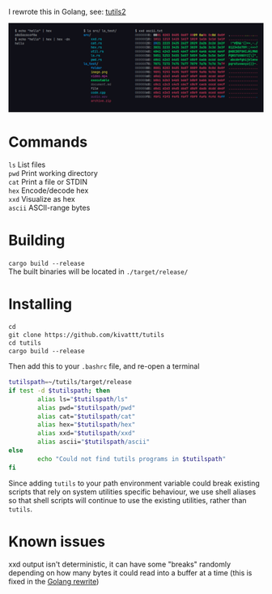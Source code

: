 I rewrote this in Golang, see: [tutils2](https://github.com/kivattt/tutils2)

<img src="screenshots/showcase.png" alt="hex, ls and xxd utilities">

# Commands
`ls` List files\
`pwd` Print working directory\
`cat` Print a file or STDIN\
`hex` Encode/decode hex\
`xxd` Visualize as hex\
`ascii` ASCII-range bytes

# Building
`cargo build --release`\
The built binaries will be located in `./target/release/`

# Installing
```console
cd
git clone https://github.com/kivattt/tutils
cd tutils
cargo build --release
```
Then add this to your `.bashrc` file, and re-open a terminal
```bash
tutilspath=~/tutils/target/release
if test -d $tutilspath; then
        alias ls="$tutilspath/ls"
        alias pwd="$tutilspath/pwd"
        alias cat="$tutilspath/cat"
        alias hex="$tutilspath/hex"
        alias xxd="$tutilspath/xxd"
        alias ascii="$tutilspath/ascii"
else
        echo "Could not find tutils programs in $tutilspath"
fi
```

Since adding `tutils` to your path environment variable could break existing scripts that rely on system utilities specific behaviour, we use shell aliases so that shell scripts will continue to use the existing utilities, rather than `tutils`.

# Known issues
xxd output isn't deterministic, it can have some "breaks" randomly depending on how many bytes it could read into a buffer at a time (this is fixed in the [Golang rewrite](https://github.com/kivattt/tutils2))
